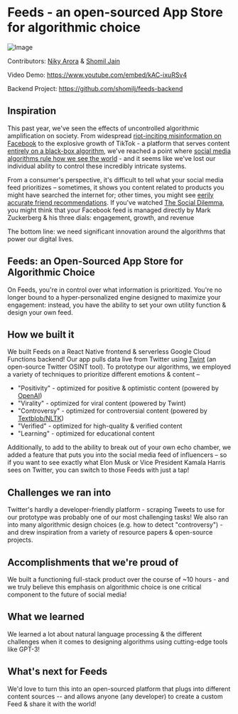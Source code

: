 # Feeds - an open-sourced App Store for algorithmic choice

![Image](https://github.com/shomilj/feeds-react-native/blob/master/docs/screens.jpg?raw=true)

Contributors: [Niky Arora](https://www.linkedin.com/in/nikhararora/) & [Shomil Jain](https://www.linkedin.com/in/shomiljain/)

Video Demo: https://www.youtube.com/embed/kAC-ixuRSv4

Backend Project: https://github.com/shomilj/feeds-backend

## Inspiration
This past year, we've seen the effects of uncontrolled algorithmic amplification on society. From widespread [riot-inciting misinformation on Facebook](https://www.theverge.com/2020/3/17/21183341/facebook-misinformation-report-nathalie-marechal) to the explosive growth of TikTok - a platform that serves content [entirely on a black-box algorithm](https://www.wired.com/story/tiktok-finally-explains-for-you-algorithm-works/), we've reached a point where [social media algorithms rule how we see the world](https://www.wsj.com/articles/social-media-algorithms-rule-how-we-see-the-world-good-luck-trying-to-stop-them-11610884800) - and it seems like we've lost our individual ability to control these incredibly intricate systems. 

From a consumer's perspective, it's difficult to tell what your social media feed prioritizes – sometimes, it shows you content related to products you might have searched the internet for; other times, you might see [eerily accurate friend recommendations](https://www.theverge.com/2017/9/7/16269074/facebook-tinder-messenger-suggestions). If you've watched [The Social Dilemma](https://www.thesocialdilemma.com), you might think that your Facebook feed is managed directly by Mark Zuckerberg & his three dials: engagement, growth, and revenue

The bottom line: we need significant innovation around the algorithms that power our digital lives.

## Feeds: an Open-Sourced App Store for Algorithmic Choice
On Feeds, you're in control over what information is prioritized. You're no longer bound to a hyper-personalized engine designed to maximize your engagement: instead, you have the ability to set your own utility function & design your own feed.

## How we built it
We built Feeds on a React Native frontend & serverless Google Cloud Functions backend! Our app pulls data live from Twitter using [Twint](https://pypi.org/project/twint/) (an open-source Twitter OSINT tool). To prototype our algorithms, we employed a variety of techniques to prioritize different emotions & content –
- "Positivity" - optimized for positive & optimistic content (powered by [OpenAI](http://openai.com))
- "Virality" - optimized for viral content (powered by Twint)
- "Controversy" - optimized for controversial content (powered by [Textblob/NLTK](https://textblob.readthedocs.io/en/dev/))
- "Verified" - optimized for high-quality & verified content
- "Learning" - optimized for educational content

Additionally, to add to the ability to break out of your own echo chamber, we added a feature that puts you into the social media feed of influencers – so if you want to see exactly what Elon Musk or Vice President Kamala Harris sees on Twitter, you can switch to those Feeds with just a tap!

## Challenges we ran into
Twitter's hardly a developer-friendly platform - scraping Tweets to use for our prototype was probably one of our most challenging tasks! We also ran into many algorithmic design choices (e.g. how to detect "controversy") - and drew inspiration from a variety of resource papers & open-source projects.

## Accomplishments that we're proud of
We built a functioning full-stack product over the course of ~10 hours - and we truly believe this emphasis on algorithmic choice is one critical component to the future of social media!

## What we learned
We learned a lot about natural language processing & the different challenges when it comes to designing algorithms using cutting-edge tools like GPT-3!

## What's next for Feeds
We'd love to turn this into an open-sourced platform that plugs into different content sources -- and allows anyone (any developer) to create a custom Feed & share it with the world!
